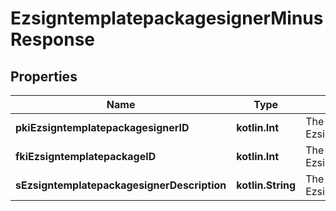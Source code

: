 
# EzsigntemplatepackagesignerMinusResponse

## Properties
Name | Type | Description | Notes
------------ | ------------- | ------------- | -------------
**pkiEzsigntemplatepackagesignerID** | **kotlin.Int** | The unique ID of the Ezsigntemplatepackagesigner | 
**fkiEzsigntemplatepackageID** | **kotlin.Int** | The unique ID of the Ezsigntemplatepackage | 
**sEzsigntemplatepackagesignerDescription** | **kotlin.String** | The description of the Ezsigntemplatepackagesigner | 



